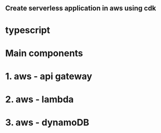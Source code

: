 ## Create serverless application in aws using cdk ##
# typescript #
# Main components
# 1. aws - api gateway
# 2. aws - lambda 
# 3. aws - dynamoDB
